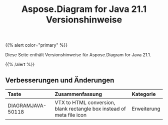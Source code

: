 ﻿---
title: Aspose.Diagram for Java 21.1 Versionshinweise
type: docs
weight: 12
url: /de/java/aspose-diagram-for-java-21-1-release-notes/
---
{{% alert color="primary" %}}

Diese Seite enthält Versionshinweise für Aspose.Diagram for Java 21.1.

{{% /alert %}}
## **Verbesserungen und Änderungen**  ##

|**Taste**|**Zusammenfassung**|**Kategorie**|
|:- |:- |:- |
|DIAGRAMJAVA-50118|VTX to HTML conversion, blank rectangle box instead of meta file icon|Erweiterung|

